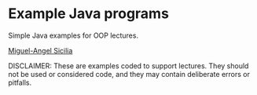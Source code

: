 
# Example Java programs

Simple Java examples for OOP lectures.

[Miguel-Angel Sicilia](https://msicilia.github.io/)

DISCLAIMER: These are examples coded to support lectures. They should not be used or considered code, and they may contain deliberate errors or pitfalls.